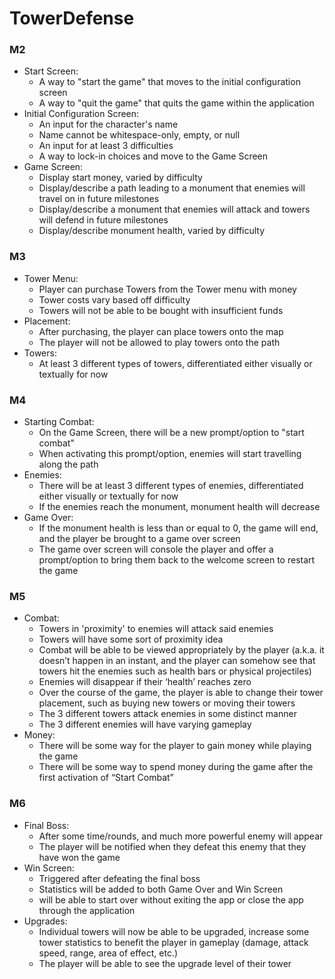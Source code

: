 # TowerDefense
### M2
- Start Screen:
  - A way to "start the game" that moves to the initial configuration screen
  - A way to "quit the game" that quits the game within the application
- Initial Configuration Screen:
  - An input for the character's name
  - Name cannot be whitespace-only, empty, or null
  - An input for at least 3 difficulties
  - A way to lock-in choices and move to the Game Screen
- Game Screen:
  - Display start money, varied by difficulty
  - Display/describe a path leading to a monument that enemies will travel on in future
milestones
  - Display/describe a monument that enemies will attack and towers will defend in future
milestones
  - Display/describe monument health, varied by difficulty
### M3
- Tower Menu:
  - Player can purchase Towers from the Tower menu with money
  - Tower costs vary based off difficulty
  - Towers will not be able to be bought with insufficient funds
- Placement:
  - After purchasing, the player can place towers onto the map
  - The player will not be allowed to play towers onto the path
- Towers:
  - At least 3 different types of towers, differentiated either visually or
textually for now
### M4
- Starting Combat:
  - On the Game Screen, there will be a new prompt/option to "start combat"
  - When activating this prompt/option, enemies will start travelling along the path
- Enemies:
  - There will be at least 3 different types of enemies, differentiated
either visually or textually for now
  - If the enemies reach the monument, monument health will decrease
- Game Over:
  - If the monument health is less than or equal to 0, the game will end, and the player
be brought to a game over screen
  - The game over screen will console the player and offer a prompt/option to bring
them back to the welcome screen to restart the game
### M5
- Combat:
  - Towers in 'proximity' to enemies will attack said enemies
  - Towers will have some sort of proximity idea
  - Combat will be able to be viewed appropriately by the player (a.k.a. it doesn’t
happen in an instant, and the player can somehow see that towers hit the enemies such
as health bars or physical projectiles)
  - Enemies will disappear if their ‘health’ reaches zero
  - Over the course of the game, the player is able to change their
tower placement, such as buying new towers or moving their towers
  - The 3 different towers 
  attack enemies in some distinct manner
  - The 3 different enemies will have varying gameplay
- Money:
  - There will be some way for the player to gain money while playing the game
  - There will be some way to spend money during the game after the first activation of
“Start Combat”
### M6
- Final Boss:
  - After some time/rounds, and much
more powerful enemy will appear
  - The player will be notified when they defeat this enemy that they have won the
game
- Win Screen:
  - Triggered after defeating the final boss
  - Statistics will be added to both Game Over and Win Screen
  - will be able to start over without exiting the app or close the app through the
application
- Upgrades:
  - Individual towers will now be able to be upgraded, increase some tower statistics to
benefit the player in gameplay (damage, attack speed, range, area of effect, etc.)
  - The player will be able to see the upgrade level of their tower
